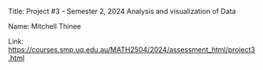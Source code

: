 Title: Project #3 - Semester 2, 2024
Analysis and visualization of Data

Name: Mitchell Thinee

Link: https://courses.smp.uq.edu.au/MATH2504/2024/assessment_html/project3.html
